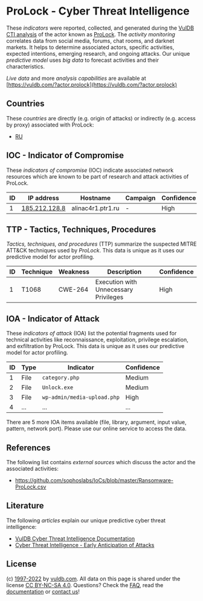 # ProLock - Cyber Threat Intelligence

These _indicators_ were reported, collected, and generated during the [VulDB CTI analysis](https://vuldb.com/?kb.cti) of the actor known as [ProLock](https://vuldb.com/?actor.prolock). The _activity monitoring_ correlates data from social media, forums, chat rooms, and darknet markets. It helps to determine associated actors, specific activities, expected intentions, emerging research, and ongoing attacks. Our unique _predictive model_ uses _big data_ to forecast activities and their characteristics.

_Live data_ and more _analysis capabilities_ are available at [https://vuldb.com/?actor.prolock](https://vuldb.com/?actor.prolock)

## Countries

These _countries_ are directly (e.g. origin of attacks) or indirectly (e.g. access by proxy) associated with ProLock:

* [RU](https://vuldb.com/?country.ru)

## IOC - Indicator of Compromise

These _indicators of compromise_ (IOC) indicate associated network resources which are known to be part of research and attack activities of ProLock.

ID | IP address | Hostname | Campaign | Confidence
-- | ---------- | -------- | -------- | ----------
1 | [185.212.128.8](https://vuldb.com/?ip.185.212.128.8) | alinac4r1.ptr1.ru | - | High

## TTP - Tactics, Techniques, Procedures

_Tactics, techniques, and procedures_ (TTP) summarize the suspected MITRE ATT&CK techniques used by _ProLock_. This data is unique as it uses our predictive model for actor profiling.

ID | Technique | Weakness | Description | Confidence
-- | --------- | -------- | ----------- | ----------
1 | T1068 | CWE-264 | Execution with Unnecessary Privileges | High

## IOA - Indicator of Attack

These _indicators of attack_ (IOA) list the potential fragments used for technical activities like reconnaissance, exploitation, privilege escalation, and exfiltration by ProLock. This data is unique as it uses our predictive model for actor profiling.

ID | Type | Indicator | Confidence
-- | ---- | --------- | ----------
1 | File | `category.php` | Medium
2 | File | `Unlock.exe` | Medium
3 | File | `wp-admin/media-upload.php` | High
4 | ... | ... | ...

There are 5 more IOA items available (file, library, argument, input value, pattern, network port). Please use our online service to access the data.

## References

The following list contains _external sources_ which discuss the actor and the associated activities:

* https://github.com/sophoslabs/IoCs/blob/master/Ransomware-ProLock.csv

## Literature

The following _articles_ explain our unique predictive cyber threat intelligence:

* [VulDB Cyber Threat Intelligence Documentation](https://vuldb.com/?kb.cti)
* [Cyber Threat Intelligence - Early Anticipation of Attacks](https://www.scip.ch/en/?labs.20201022)

## License

(c) [1997-2022](https://vuldb.com/?kb.changelog) by [vuldb.com](https://vuldb.com/?kb.about). All data on this page is shared under the license [CC BY-NC-SA 4.0](https://creativecommons.org/licenses/by-nc-sa/4.0/). Questions? Check the [FAQ](https://vuldb.com/?kb.faq), read the [documentation](https://vuldb.com/?kb) or [contact us](https://vuldb.com/?contact)!
